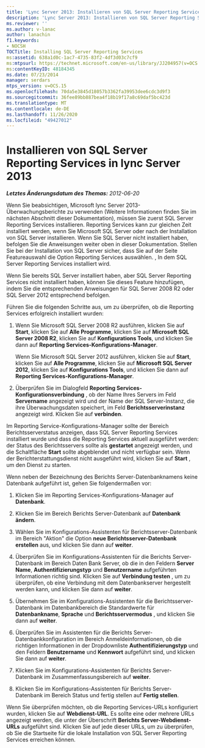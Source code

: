 ```yaml
---
title: 'Lync Server 2013: Installieren von SQL Server Reporting Services'
description: 'Lync Server 2013: Installieren von SQL Server Reporting Services.'
ms.reviewer: ''
ms.author: v-lanac
author: lanachin
f1.keywords:
- NOCSH
TOCTitle: Installing SQL Server Reporting Services
ms:assetid: 638a1d0c-1ac7-4735-83f2-4df3d03c7cf9
ms:mtpsurl: https://technet.microsoft.com/en-us/library/JJ204957(v=OCS.15)
ms:contentKeyID: 48184345
ms.date: 07/23/2014
manager: serdars
mtps_version: v=OCS.15
ms.openlocfilehash: 70da5e3845d18057b3362fa39953dee6cdc3d9f3
ms.sourcegitcommit: 36fee89bb887bea4f18b19f17a8c69daf5bc423d
ms.translationtype: MT
ms.contentlocale: de-DE
ms.lasthandoff: 11/26/2020
ms.locfileid: "49427012"
---
```

# <a name="installing-sql-server-reporting-services-in-lync-server-2013"></a>Installieren von SQL Server Reporting Services in lync Server 2013

<div data-xmlns="http://www.w3.org/1999/xhtml">

<div class="topic" data-xmlns="http://www.w3.org/1999/xhtml" data-msxsl="urn:schemas-microsoft-com:xslt" data-cs="https://msdn.microsoft.com/">

<div data-asp="https://msdn2.microsoft.com/asp">



</div>

<div id="mainSection">

<div id="mainBody">

<span> </span>

_**Letztes Änderungsdatum des Themas:** 2012-06-20_

Wenn Sie beabsichtigen, Microsoft lync Server 2013-Überwachungsberichte zu verwenden (Weitere Informationen finden Sie im nächsten Abschnitt dieser Dokumentation), müssen Sie zuerst SQL Server Reporting Services installieren. Reporting Services kann zur gleichen Zeit installiert werden, wenn Sie Microsoft SQL Server oder nach der Installation von SQL Server installieren. Wenn Sie SQL Server nicht installiert haben, befolgen Sie die Anweisungen weiter oben in dieser Dokumentation. Stellen Sie bei der Installation von SQL Server sicher, dass Sie auf der Seite Featureauswahl die Option Reporting Services auswählen. , In dem SQL Server Reporting Services installiert wird.

Wenn Sie bereits SQL Server installiert haben, aber SQL Server Reporting Services nicht installiert haben, können Sie dieses Feature hinzufügen, indem Sie die entsprechenden Anweisungen für SQL Server 2008 R2 oder SQL Server 2012 entsprechend befolgen.

Führen Sie die folgenden Schritte aus, um zu überprüfen, ob die Reporting Services erfolgreich installiert wurden:

1.  Wenn Sie Microsoft SQL Server 2008 R2 ausführen, klicken Sie auf **Start**, klicken Sie auf **Alle Programme**, klicken Sie auf **Microsoft SQL Server 2008 R2**, klicken Sie auf **Konfigurations Tools**, und klicken Sie dann auf **Reporting Services-Konfigurations-Manager**.
    
    Wenn Sie Microsoft SQL Server 2012 ausführen, klicken Sie auf **Start**, klicken Sie auf **Alle Programme**, klicken Sie auf **Microsoft SQL Server 2012**, klicken Sie auf **Konfigurations Tools**, und klicken Sie dann auf **Reporting Services-Konfigurations-Manager**.

2.  Überprüfen Sie im Dialogfeld **Reporting Services-Konfigurationsverbindung** , ob der Name Ihres Servers im Feld **Servername** angezeigt wird und der Name der SQL Server-Instanz, die ihre Überwachungsdaten speichert, im Feld **Berichtsserverinstanz** angezeigt wird. Klicken Sie auf **verbinden**.

Im Reporting Service-Konfigurations-Manager sollte der Bereich Berichtsserverstatus anzeigen, dass SQL Server Reporting Services installiert wurde und dass die Reporting Services aktuell ausgeführt werden: der Status des Berichtsservers sollte als **gestartet** angezeigt werden, und die Schaltfläche **Start** sollte abgeblendet und nicht verfügbar sein. Wenn der Berichterstattungsdienst nicht ausgeführt wird, klicken Sie auf **Start** , um den Dienst zu starten.

Wenn neben der Bezeichnung des Berichts Server-Datenbanknamens keine Datenbank aufgeführt ist, gehen Sie folgendermaßen vor:

1.  Klicken Sie im Reporting Services-Konfigurations-Manager auf **Datenbank**.

2.  Klicken Sie im Bereich Berichts Server-Datenbank auf **Datenbank ändern**.

3.  Wählen Sie im Konfigurations-Assistenten für Berichtsserver-Datenbank im Bereich "Aktion" die Option **neue Berichtsserver-Datenbank erstellen** aus, und klicken Sie dann auf **weiter**.

4.  Überprüfen Sie im Konfigurations-Assistenten für die Berichts Server-Datenbank im Bereich Daten Bank Server, ob die in den Feldern **Server Name**, **Authentifizierungstyp** und **Benutzername** aufgeführten Informationen richtig sind. Klicken Sie auf **Verbindung testen** , um zu überprüfen, ob eine Verbindung mit dem Datenbankserver hergestellt werden kann, und klicken Sie dann auf **weiter**.

5.  Übernehmen Sie im Konfigurations-Assistenten für die Berichtsserver-Datenbank im Datenbankbereich die Standardwerte für **Datenbankname**, **Sprache** und **Berichtsservermodus** , und klicken Sie dann auf **weiter**.

6.  Überprüfen Sie im Assistenten für die Berichts Server-Datenbankkonfiguration im Bereich Anmeldeinformationen, ob die richtigen Informationen in der Dropdownliste **Authentifizierungstyp** und den Feldern **Benutzername** und **Kennwort** aufgeführt sind, und klicken Sie dann auf **weiter**.

7.  Klicken Sie im Konfigurations-Assistenten für Berichts Server-Datenbank im Zusammenfassungsbereich auf **weiter**.

8.  Klicken Sie im Konfigurations-Assistenten für Berichts Server-Datenbank im Bereich Status und fertig stellen auf **Fertig stellen**.

Wenn Sie überprüfen möchten, ob die Reporting Services-URLs konfiguriert wurden, klicken Sie auf **Webdienst-URL**. Es sollte eine oder mehrere URLs angezeigt werden, die unter der Überschrift **Berichts Server-Webdienst-URLs** aufgeführt sind. Klicken Sie auf jede dieser URLs, um zu überprüfen, ob Sie die Startseite für die lokale Installation von SQL Server Reporting Services erreichen können.

</div>

<span> </span>

</div>

</div>

</div>

